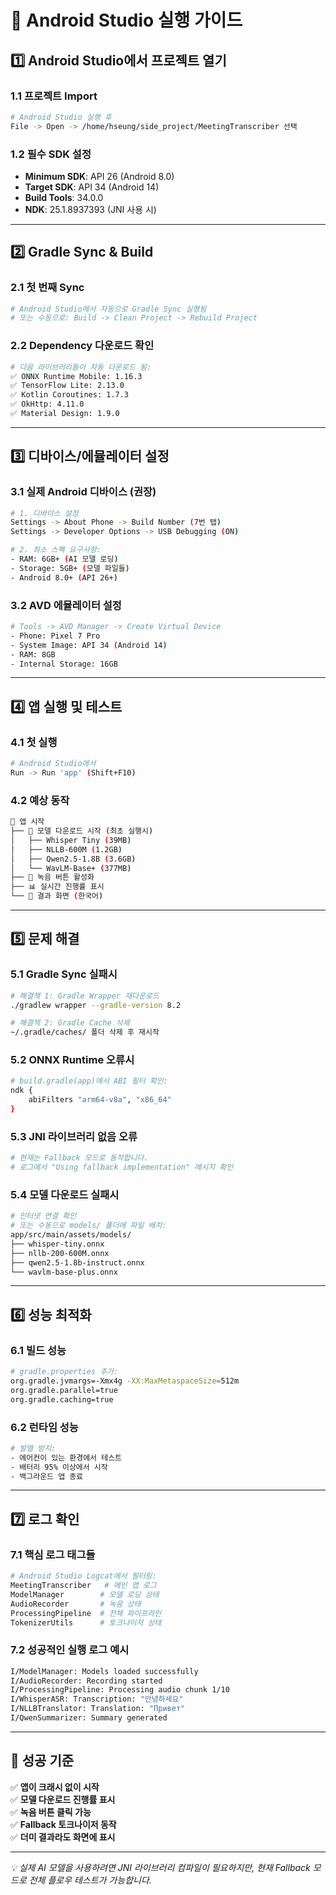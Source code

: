 # 📱 Android Studio 실행 가이드

## 1️⃣ Android Studio에서 프로젝트 열기

### 1.1 프로젝트 Import
```bash
# Android Studio 실행 후
File -> Open -> /home/hseung/side_project/MeetingTranscriber 선택
```

### 1.2 필수 SDK 설정
- **Minimum SDK**: API 26 (Android 8.0)
- **Target SDK**: API 34 (Android 14)
- **Build Tools**: 34.0.0
- **NDK**: 25.1.8937393 (JNI 사용 시)

---

## 2️⃣ Gradle Sync & Build

### 2.1 첫 번째 Sync
```bash
# Android Studio에서 자동으로 Gradle Sync 실행됨
# 또는 수동으로: Build -> Clean Project -> Rebuild Project
```

### 2.2 Dependency 다운로드 확인
```bash
# 다음 라이브러리들이 자동 다운로드 됨:
✅ ONNX Runtime Mobile: 1.16.3
✅ TensorFlow Lite: 2.13.0  
✅ Kotlin Coroutines: 1.7.3
✅ OkHttp: 4.11.0
✅ Material Design: 1.9.0
```

---

## 3️⃣ 디바이스/에뮬레이터 설정

### 3.1 실제 Android 디바이스 (권장)
```bash
# 1. 디바이스 설정
Settings -> About Phone -> Build Number (7번 탭)
Settings -> Developer Options -> USB Debugging (ON)

# 2. 최소 스펙 요구사항:
- RAM: 6GB+ (AI 모델 로딩)
- Storage: 5GB+ (모델 파일들)
- Android 8.0+ (API 26+)
```

### 3.2 AVD 에뮬레이터 설정
```bash
# Tools -> AVD Manager -> Create Virtual Device
- Phone: Pixel 7 Pro
- System Image: API 34 (Android 14)
- RAM: 8GB
- Internal Storage: 16GB
```

---

## 4️⃣ 앱 실행 및 테스트

### 4.1 첫 실행
```bash
# Android Studio에서
Run -> Run 'app' (Shift+F10)
```

### 4.2 예상 동작
```bash
📱 앱 시작
├── 🔄 모델 다운로드 시작 (최초 실행시)
│   ├── Whisper Tiny (39MB)
│   ├── NLLB-600M (1.2GB)  
│   ├── Qwen2.5-1.8B (3.6GB)
│   └── WavLM-Base+ (377MB)
├── 🎤 녹음 버튼 활성화
├── 📊 실시간 진행률 표시
└── 📝 결과 화면 (한국어)
```

---

## 5️⃣ 문제 해결

### 5.1 Gradle Sync 실패시
```bash
# 해결책 1: Gradle Wrapper 재다운로드
./gradlew wrapper --gradle-version 8.2

# 해결책 2: Gradle Cache 삭제
~/.gradle/caches/ 폴더 삭제 후 재시작
```

### 5.2 ONNX Runtime 오류시
```bash
# build.gradle(app)에서 ABI 필터 확인:
ndk {
    abiFilters "arm64-v8a", "x86_64"
}
```

### 5.3 JNI 라이브러리 없음 오류
```bash
# 현재는 Fallback 모드로 동작합니다.
# 로그에서 "Using fallback implementation" 메시지 확인
```

### 5.4 모델 다운로드 실패시
```bash
# 인터넷 연결 확인
# 또는 수동으로 models/ 폴더에 파일 배치:
app/src/main/assets/models/
├── whisper-tiny.onnx
├── nllb-200-600M.onnx
├── qwen2.5-1.8b-instruct.onnx
└── wavlm-base-plus.onnx
```

---

## 6️⃣ 성능 최적화

### 6.1 빌드 성능
```bash
# gradle.properties 추가:
org.gradle.jvmargs=-Xmx4g -XX:MaxMetaspaceSize=512m
org.gradle.parallel=true
org.gradle.caching=true
```

### 6.2 런타임 성능
```bash
# 발열 방지:
- 에어컨이 있는 환경에서 테스트
- 배터리 95% 이상에서 시작
- 백그라운드 앱 종료
```

---

## 7️⃣ 로그 확인

### 7.1 핵심 로그 태그들
```bash
# Android Studio Logcat에서 필터링:
MeetingTranscriber   # 메인 앱 로그
ModelManager        # 모델 로딩 상태  
AudioRecorder       # 녹음 상태
ProcessingPipeline  # 전체 파이프라인
TokenizerUtils      # 토크나이저 상태
```

### 7.2 성공적인 실행 로그 예시
```bash
I/ModelManager: Models loaded successfully
I/AudioRecorder: Recording started
I/ProcessingPipeline: Processing audio chunk 1/10
I/WhisperASR: Transcription: "안녕하세요"
I/NLLBTranslator: Translation: "Привет"
I/QwenSummarizer: Summary generated
```

---

## 🎯 **성공 기준**

✅ **앱이 크래시 없이 시작**  
✅ **모델 다운로드 진행률 표시**  
✅ **녹음 버튼 클릭 가능**  
✅ **Fallback 토크나이저 동작**  
✅ **더미 결과라도 화면에 표시**  

---

*💡 실제 AI 모델을 사용하려면 JNI 라이브러리 컴파일이 필요하지만, 현재 Fallback 모드로 전체 플로우 테스트가 가능합니다.*